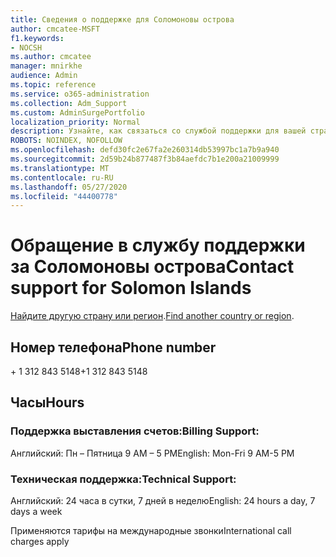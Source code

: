 ```yaml
---
title: Сведения о поддержке для Соломоновы острова
author: cmcatee-MSFT
f1.keywords:
- NOCSH
ms.author: cmcatee
manager: mnirkhe
audience: Admin
ms.topic: reference
ms.service: o365-administration
ms.collection: Adm_Support
ms.custom: AdminSurgePortfolio
localization_priority: Normal
description: Узнайте, как связаться со службой поддержки для вашей страны или региона.
ROBOTS: NOINDEX, NOFOLLOW
ms.openlocfilehash: defd30fc2e67fa2e260314db53997bc1a7b9a940
ms.sourcegitcommit: 2d59b24b877487f3b84aefdc7b1e200a21009999
ms.translationtype: MT
ms.contentlocale: ru-RU
ms.lasthandoff: 05/27/2020
ms.locfileid: "44400778"
---
```

# <a name="contact-support-for-solomon-islands"></a><span data-ttu-id="6fa4b-103">Обращение в службу поддержки за Соломоновы острова</span><span class="sxs-lookup"><span data-stu-id="6fa4b-103">Contact support for Solomon Islands</span></span>

<span data-ttu-id="6fa4b-104">[Найдите другую страну или регион](../contact-support-for-business-products.md).</span><span class="sxs-lookup"><span data-stu-id="6fa4b-104">[Find another country or region](../contact-support-for-business-products.md).</span></span>

## <a name="phone-number"></a><span data-ttu-id="6fa4b-105">Номер телефона</span><span class="sxs-lookup"><span data-stu-id="6fa4b-105">Phone number</span></span>
<span data-ttu-id="6fa4b-106">+ 1 312 843 5148</span><span class="sxs-lookup"><span data-stu-id="6fa4b-106">+1 312 843 5148</span></span>

## <a name="hours"></a><span data-ttu-id="6fa4b-107">Часы</span><span class="sxs-lookup"><span data-stu-id="6fa4b-107">Hours</span></span>
### <a name="billing-support"></a><span data-ttu-id="6fa4b-108">Поддержка выставления счетов:</span><span class="sxs-lookup"><span data-stu-id="6fa4b-108">Billing Support:</span></span>

<span data-ttu-id="6fa4b-109">Английский: Пн – Пятница 9 AM – 5 PM</span><span class="sxs-lookup"><span data-stu-id="6fa4b-109">English: Mon-Fri 9 AM-5 PM</span></span>

### <a name="technical-support"></a><span data-ttu-id="6fa4b-110">Техническая поддержка:</span><span class="sxs-lookup"><span data-stu-id="6fa4b-110">Technical Support:</span></span>

<span data-ttu-id="6fa4b-111">Английский: 24 часа в сутки, 7 дней в неделю</span><span class="sxs-lookup"><span data-stu-id="6fa4b-111">English: 24 hours a day, 7 days a week</span></span>

<span data-ttu-id="6fa4b-112">Применяются тарифы на международные звонки</span><span class="sxs-lookup"><span data-stu-id="6fa4b-112">International call charges apply</span></span>
